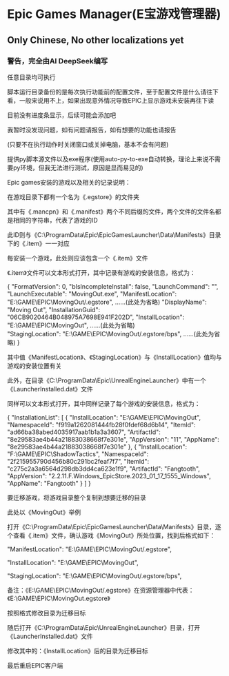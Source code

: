 # Epic Games Manager(E宝游戏管理器)
## Only Chinese, No other localizations yet
### 警告，完全由AI DeepSeek编写
任意目录均可执行

脚本运行目录备份的是每次执行功能前的配置文件，至于配置文件是什么请往下看，一般来说用不上，如果出现意外情况导致EPIC上显示游戏未安装再往下读

目前没有进度条显示，后续可能会添加吧

我暂时没发现问题，如有问题请报告，如有想要的功能也请报告

(只要不在执行动作时关闭窗口或关掉电脑，基本不会有问题)

提供py脚本源文件以及exe程序(使用auto-py-to-exe自动转换，理论上来说不需要py环境，但我无法进行测试，原因是显而易见的)

Epic games安装的游戏以及相关的记录说明：

在游戏目录下都有一个名为《.egstore》的文件夹

其中有《.mancpn》和《.manifest》两个不同后缀的文件，两个文件的文件名都是相同的字符串，代表了游戏的ID

此ID则与《C:\ProgramData\Epic\EpicGamesLauncher\Data\Manifests》目录下的《.item》一一对应

每安装一个游戏，此处则应该包含一个《.item》文件

《.item》文件可以文本形式打开，其中记录有游戏的安装信息，格式为：

{
	"FormatVersion": 0,
	"bIsIncompleteInstall": false,
	"LaunchCommand": "",
	"LaunchExecutable": "MovingOut.exe",
	"ManifestLocation": "E:\\GAME\\EPIC\\MovingOut/.egstore",
	……(此处为省略)
	"DisplayName": "Moving Out",
	"InstallationGuid": "06CB9020464B048975A7698E941F202D",
	"InstallLocation": "E:\\GAME\\EPIC\\MovingOut",
	……(此处为省略)	
	"StagingLocation": "E:\\GAME\\EPIC\\MovingOut/.egstore/bps",
	……(此处为省略)
}

其中值《ManifestLocation》、《StagingLocation》与《InstallLocation》值均与游戏的安装位置有关

此外，在目录《C:\ProgramData\Epic\UnrealEngineLauncher》中有一个《LauncherInstalled.dat》文件

同样可以文本形式打开，其中同样记录了每个游戏的安装信息，格式为：

{
	"InstallationList": [
		{
			"InstallLocation": "E:\\GAME\\EPIC\\MovingOut",
			"NamespaceId": "f919a1262081444fb28f0fdef68d6b14",
			"ItemId": "ad66ba38abed4035917aab1b1a3a3607",
			"ArtifactId": "8e29583ae4b44a21883038668f7e301e",
			"AppVersion": "11",
			"AppName": "8e29583ae4b44a21883038668f7e301e"
		},
		{
			"InstallLocation": "F:\\GAME\\EPIC\\ShadowTactics",
			"NamespaceId": "2f215955790d456b80c291bc2feaf7f7",
			"ItemId": "c275c2a3a6564d298db3dd4ca623e1f9",
			"ArtifactId": "Fangtooth",
			"AppVersion": "2.2.11.F.Windows_EpicStore.2023_01_17_1555_Windows",
			"AppName": "Fangtooth"
		}
	]
}

要迁移游戏，将游戏目录整个复制到想要迁移的目录

此处以《MovingOut》举例

打开《C:\ProgramData\Epic\EpicGamesLauncher\Data\Manifests》目录，逐个查看《.item》文件，确认游戏《MovingOut》所处位置，找到后格式如下：

"ManifestLocation": "E:\\GAME\\EPIC\\MovingOut/.egstore",

"InstallLocation": "E:\\GAME\\EPIC\\MovingOut",

"StagingLocation": "E:\\GAME\\EPIC\\MovingOut/.egstore/bps",

备注：《E:\\GAME\\EPIC\\MovingOut/.egstore》在资源管理器中代表：《E:\GAME\EPIC\MovingOut\.egstore》

按照格式修改目录为迁移目标

随后打开《C:\ProgramData\Epic\UnrealEngineLauncher》目录，打开《LauncherInstalled.dat》文件

修改其中的：《InstallLocation》后的目录为迁移目标

最后重启EPIC客户端
